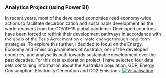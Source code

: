
### Analytics Project (using Power BI)

In recent years, most of the developed economies need economy-wide actions to facilitate decarbonization and sustainable development as the world recovers from the COVID-19 global pandemic. Developed countries have been forced to rethink their development pathways in accordance with the goals of the Paris Agreement on climate change through long-term strategies.
To explore this further, I decided to focus on the Energy, Economy and Emission parameters of Australia, one of the developed countries, and analyse its path towards sustainable development over the past decades. For this data exploration project, I have selected four data sets containing information about the Australian population, GDP, Energy Consumption, Electricity Generation and CO2 Emissions.
[![Visualisation](https://blueandgreentomorrow.com/wp-content/uploads/2018/10/eco-investing.jpg "Visualisation")](https://blueandgreentomorrow.com/wp-content/uploads/2018/10/eco-investing.jpg "Visualisation")
